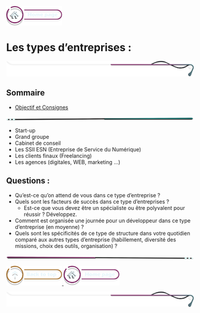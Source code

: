 <a href="../README.md">
  <img src="../assets/button/home_page.png" alt="Home page" style="width: 150px; height: auto;">
</a>

# Les types d’entreprises :

![border](../assets/line/border_style_multi_r.png)

## Sommaire

- [Objectif et Consignes](#objectifs)

<!-- ![border](assets/line/line_pink_point_l.png) -->

![border](../assets/line/line_teal_point_r.png)

- Start-up
- Grand groupe
- Cabinet de conseil
- Les SSII ESN (Entreprise de Service du Numérique)
- Les clients finaux (Freelancing)
- Les agences (digitales, WEB, marketing ...)

## Questions :

- Qu’est-ce qu’on attend de vous dans ce type d’entreprise ?
- Quels sont les facteurs de succès dans ce type d’entreprises ?
  - Est-ce que vous devez être un spécialiste ou être polyvalent pour réussir ? Développez.
- Comment est organisée une journée pour un développeur dans ce type d’entreprise (en moyenne) ?
- Quels sont les spécificités de ce type de structure dans votre quotidien comparé aux autres types d’entreprise (habillement, diversité des missions, choix des outils, organisation) ?

![border](../assets/line/line_pink_point_l.png)

<a href="#sommaire">
  <img src="../assets/button/back_to_top.png" alt="Back to top" style="width: 150px; height: auto;">
</a>
<a href="../README.md">
  <img src="../assets/button/home_page.png" alt="Home page" style="width: 150px; height: auto;">
</a>

![border](../assets/line/border_style_multi_r.png)
